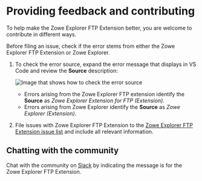 # Providing feedback and contributing

To help make the Zowe Explorer FTP Extension better, you are welcome to contribute in different ways.

Before filing an issue, check if the error stems from either the Zowe Explorer FTP Extension or Zowe Explorer.

1. To check the error source, expand the error message that displays in VS Code and review the **Source** description:

    ![Image that shows how to check the error source](/v2.5.x/images/ze/ZE-ftp-find-source.gif)
    - Errors arising from the Zowe Explorer FTP extension identify the **Source** as *Zowe Explorer Extension for FTP (Extension)*.
    - Errors arising from Zowe Explorer identify the **Source** as *Zowe Explorer (Extension)*.

2. File issues with Zowe Explorer FTP Extension to the [Zowe Explorer FTP Extension issue list](https://github.com/zowe/zowe-explorer-ftp-extension/issues) and include all relevant information.

## Chatting with the community

Chat with the community on [Slack](https://openmainframeproject.slack.com/archives/CUVE37Z5F) by indicating the message is for the Zowe Explorer FTP Extension.
